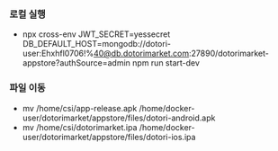 ### 로컬 실행
- npx cross-env JWT_SECRET=yessecret DB_DEFAULT_HOST=mongodb://dotori-user:Ehxhfl0706\!\%40@db.dotorimarket.com:27890/dotorimarket-appstore?authSource=admin npm run start-dev

### 파일 이동
- mv /home/csi/app-release.apk /home/docker-user/dotorimarket/appstore/files/dotori-android.apk
- mv /home/csi/dotorimarket.ipa /home/docker-user/dotorimarket/appstore/files/dotori-ios.ipa